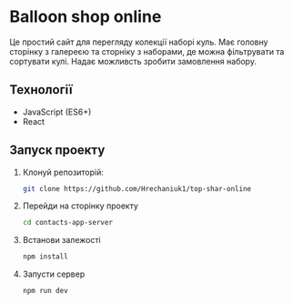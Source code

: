# Balloon shop online

Це простий сайт для перегляду колекції наборі куль. Має головну сторінку з галереєю та сторніку з наборами, де можна фільтрувати та сортувати кулі. Надає можливсть зробити замовлення набору.

## Технології
- JavaScript (ES6+)
- React

## Запуск проекту
1. Клонуй репозиторій:
   ```bash
   git clone https://github.com/Hrechaniuk1/top-shar-online
2. Перейди на сторінку проекту
   ```bash
   cd contacts-app-server
4. Встанови залежості
   ```bash
   npm install
6. Запусти сервер
   ```bash
   npm run dev


